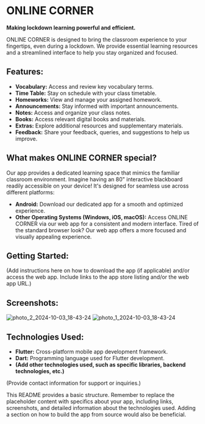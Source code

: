 # ONLINE CORNER

**Making lockdown learning powerful and efficient.**

ONLINE CORNER is designed to bring the classroom experience to your fingertips, even during a lockdown.  We provide essential learning resources and a streamlined interface to help you stay organized and focused.

## Features:

* **Vocabulary:** Access and review key vocabulary terms.
* **Time Table:** Stay on schedule with your class timetable.
* **Homeworks:**  View and manage your assigned homework.
* **Announcements:** Stay informed with important announcements.
* **Notes:**  Access and organize your class notes.
* **Books:**  Access relevant digital books and materials.
* **Extras:**  Explore additional resources and supplementary materials.
* **Feedback:** Share your feedback, queries, and suggestions to help us improve.


## What makes ONLINE CORNER special?

Our app provides a dedicated learning space that mimics the familiar classroom environment.  Imagine having an 80" interactive blackboard readily accessible on your device!  It's designed for seamless use across different platforms:

* **Android:** Download our dedicated app for a smooth and optimized experience.
* **Other Operating Systems (Windows, iOS, macOS):**  Access ONLINE CORNER via our web app for a consistent and modern interface. Tired of the standard browser look?  Our web app offers a more focused and visually appealing experience.


## Getting Started:

(Add instructions here on how to download the app (if applicable) and/or access the web app. Include links to the app store listing and/or the web app URL.)


## Screenshots:
![photo_2_2024-10-03_18-43-24](https://github.com/user-attachments/assets/6ce2daaf-88aa-426a-a6fe-1fee0314a053)
![photo_1_2024-10-03_18-43-24](https://github.com/user-attachments/assets/fcb02615-4691-4922-8f83-28c971b606fe)



## Technologies Used:

* **Flutter:**  Cross-platform mobile app development framework.
* **Dart:** Programming language used for Flutter development.
* **(Add other technologies used, such as specific libraries, backend technologies, etc.)**

(Provide contact information for support or inquiries.)


This README provides a basic structure.  Remember to replace the placeholder content with specifics about your app, including links, screenshots, and detailed information about the technologies used.  Adding a section on how to build the app from source would also be beneficial.
